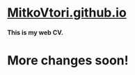 # <a href="https://mitkovtori.github.io/">MitkoVtori.github.io</a>
#### This is my web CV.

# More changes soon!
